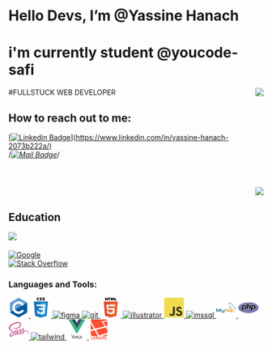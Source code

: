 # Hello Devs, I’m @Yassine Hanach 
# i'm currently student @youcode-safi
#FULLSTUCK WEB DEVELOPER
<img align='right' src="https://github-readme-stats.vercel.app/api?username=hassannh&show_icons=true&theme=aura"> 
## How to reach out to me:
[[![Linkedin Badge](https://img.shields.io/badge/linkedin-%230077B5.svg?&style=for-the-badge&logo=linkedin&logoColor=white)](https://www.linkedin.com/in/hassannouhi/)](https://www.linkedin.com/in/yassine-hanach-2073b222a/)
<br>
/*[![Mail Badge](https://img.shields.io/badge/email-c14438?style=for-the-badge&logo=Gmail&logoColor=white&link=mailto:hassannouhi91@gmail.com)](mailto:hassannouhi91@gmail.com)*/
<br>
 
 #

 <br>
<img align='right' src="https://github-readme-stats.vercel.app/api/top-langs/?username=yassine&layout=compact&theme=aura" />

<br>

## Education
<div>
   <a href='https://youcode.ma/'>
     <img src='https://avatars.githubusercontent.com/u/77738171?s=200&v=4' style='width:100px'>
  </a>
</div>
<br>

<a href="https://www.google.com">
  <img src="https://img.shields.io/badge/Google-%23EA5252.svg?style=for-the-badge&logo=Google&logoColor=white" alt="Google">
</a>

<br>

<a href="https://stackoverflow.com">
  <img src="https://img.shields.io/badge/Stack%20Overflow-%23EA5252.svg?style=for-the-badge&logo=Stack%20Overflow&logoColor=white" alt="Stack Overflow">
</a>

<h3 align="left">Languages and Tools:</h3>

<p align="left"> <a href="https://www.cprogramming.com/" target="_blank" rel="noreferrer"> <img src="https://raw.githubusercontent.com/devicons/devicon/master/icons/c/c-original.svg" alt="c" width="40" height="40"/> </a> <a href="https://www.w3schools.com/css/" target="_blank" rel="noreferrer"> <img src="https://raw.githubusercontent.com/devicons/devicon/master/icons/css3/css3-original-wordmark.svg" alt="css3" width="40" height="40"/> </a> <a href="https://www.figma.com/" target="_blank" rel="noreferrer"> <img src="https://www.vectorlogo.zone/logos/figma/figma-icon.svg" alt="figma" width="40" height="40"/> </a> <a href="https://git-scm.com/" target="_blank" rel="noreferrer"> <img src="https://www.vectorlogo.zone/logos/git-scm/git-scm-icon.svg" alt="git" width="40" height="40"/> </a> <a href="https://www.w3.org/html/" target="_blank" rel="noreferrer"> <img src="https://raw.githubusercontent.com/devicons/devicon/master/icons/html5/html5-original-wordmark.svg" alt="html5" width="40" height="40"/> </a> <a href="https://www.adobe.com/in/products/illustrator.html" target="_blank" rel="noreferrer"> <img src="https://www.vectorlogo.zone/logos/adobe_illustrator/adobe_illustrator-icon.svg" alt="illustrator" width="40" height="40"/> </a> <a href="https://developer.mozilla.org/en-US/docs/Web/JavaScript" target="_blank" rel="noreferrer"> <img src="https://raw.githubusercontent.com/devicons/devicon/master/icons/javascript/javascript-original.svg" alt="javascript" width="40" height="40"/> </a> <a href="https://www.microsoft.com/en-us/sql-server" target="_blank" rel="noreferrer"> <img src="https://www.svgrepo.com/show/303229/microsoft-sql-server-logo.svg" alt="mssql" width="40" height="40"/> </a> <a href="https://www.mysql.com/" target="_blank" rel="noreferrer"> <img src="https://raw.githubusercontent.com/devicons/devicon/master/icons/mysql/mysql-original-wordmark.svg" alt="mysql" width="40" height="40"/> </a> <a href="https://www.php.net" target="_blank" rel="noreferrer"> <img src="https://raw.githubusercontent.com/devicons/devicon/master/icons/php/php-original.svg" alt="php" width="40" height="40"/> </a> <a href="https://sass-lang.com" target="_blank" rel="noreferrer"> <img src="https://raw.githubusercontent.com/devicons/devicon/master/icons/sass/sass-original.svg" alt="sass" width="40" height="40"/> </a> <a href="https://tailwindcss.com/" target="_blank" rel="noreferrer"> <img src="https://www.vectorlogo.zone/logos/tailwindcss/tailwindcss-icon.svg" alt="tailwind" width="40" height="40"/> </a> <a href="https://vuejs.org/" target="_blank" rel="noreferrer"> <img src="https://raw.githubusercontent.com/devicons/devicon/master/icons/vuejs/vuejs-original-wordmark.svg" alt="vuejs" width="40" height="40"/> </a> <a href="https://laravel.com/" target="_blank" rel="noreferrer">
  <img src="https://raw.githubusercontent.com/devicons/devicon/master/icons/laravel/laravel-plain-wordmark.svg" alt="Laravel" width="40" height="40"/>
</a>
</p>



